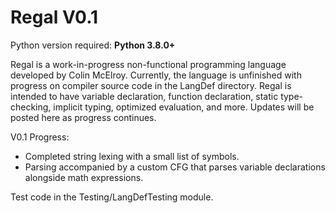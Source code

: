 # Regal V0.1

Python version required: **Python 3.8.0+**

Regal is a work-in-progress non-functional programming language developed by Colin McElroy. Currently, the language is unfinished with progress on compiler source code in the LangDef directory. Regal is intended to have variable declaration, function declaration, static type-checking, implicit typing, optimized evaluation, and more. Updates will be posted here as progress continues.

V0.1 Progress:
- Completed string lexing with a small list of symbols.
- Parsing accompanied by a custom CFG that parses variable declarations alongside math expressions.

Test code in the Testing/LangDefTesting module.